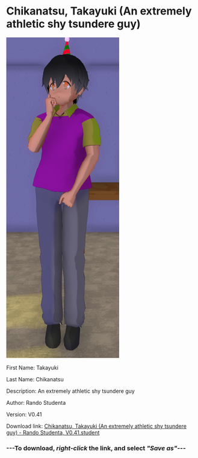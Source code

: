 # Chikanatsu, Takayuki (An extremely athletic shy tsundere guy)

<img src = "https://raw.githubusercontent.com/Arbiter1223/Daigaku-Gurashi-Custom-Students/master/Students/Files/Chikanatsu%2C%20Takayuki%20(An%20extremely%20athletic%20shy%20tsundere%20guy).png">

First Name: Takayuki

Last Name: Chikanatsu

Description: An extremely athletic shy tsundere guy

Author: Rando Studenta

Version: V0.41

Download link: <a href="https://raw.githubusercontent.com/Arbiter1223/Daigaku-Gurashi-Custom-Students/master/Students/Files/Chikanatsu%2C%20Takayuki%20(An%20extremely%20athletic%20shy%20tsundere%20guy)%20-%20Rando%20Studenta%2C%20V0.41.student">Chikanatsu, Takayuki (An extremely athletic shy tsundere guy) - Rando Studenta, V0.41.student</a>

### ---**To download, _right-click_ the link, and select _"Save as"_**---
